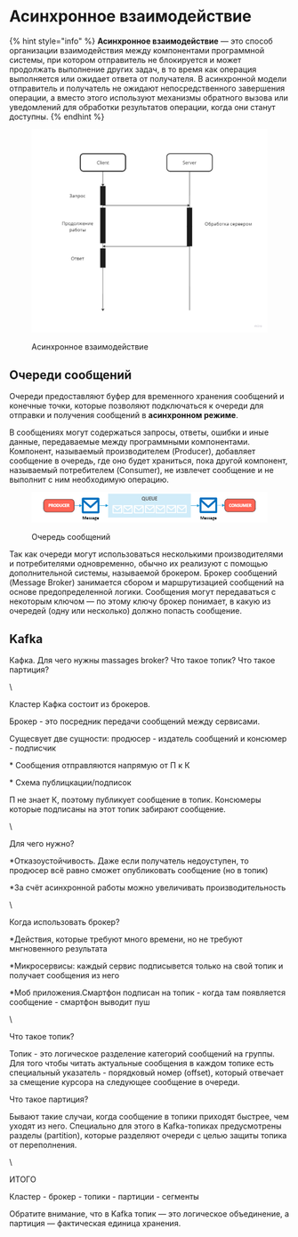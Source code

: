 # Асинхронное взаимодействие

{% hint style="info" %}
**Асинхронное взаимодействие** — это способ организации взаимодействия между компонентами программной системы, при котором отправитель не блокируется и может продолжать выполнение других задач, в то время как операция выполняется или ожидает ответа от получателя. В асинхронной модели отправитель и получатель не ожидают непосредственного завершения операции, а вместо этого используют механизмы обратного вызова или уведомлений для обработки результатов операции, когда они станут доступны.
{% endhint %}

<figure><img src="../.gitbook/assets/Sync (1).jpg" alt="" width="563"><figcaption><p>Асинхронное взаимодействие</p></figcaption></figure>

## Очереди сообщений

Очереди предоставляют буфер для временного хранения сообщений и конечные точки, которые позволяют подключаться к очереди для отправки и получения сообщений в **асинхронном режиме**.

В сообщениях могут содержаться запросы, ответы, ошибки и иные данные, передаваемые между программными компонентами. Компонент, называемый производителем (Producer), добавляет сообщение в очередь, где оно будет храниться, пока другой компонент, называемый потребителем (Consumer), не извлечет сообщение и не выполнит с ним необходимую операцию.

<figure><img src="../.gitbook/assets/3-2.webp" alt=""><figcaption><p>Очередь сообщений</p></figcaption></figure>

Так как очереди могут использоваться несколькими производителями и потребителями одновременно, обычно их реализуют с помощью дополнительной системы, называемой брокером. Брокер сообщений (Message Broker) занимается сбором и маршрутизацией сообщений на основе предопределенной логики. Сообщения могут передаваться с некоторым ключом — по этому ключу брокер понимает, в какую из очередей (одну или несколько) должно попасть сообщение.



## Kafka

Кафка. Для чего нужны massages broker? Что такое топик? Что такое партиция?

\


Кластер Кафка состоит из брокеров.

Брокер - это посредник передачи сообщений между сервисами.

Сущесвует две сущности: продюсер - издатель сообщений и консюмер - подписчик

\* Сообщения отправляются напрямую от П к К

\* Схема публицкации/подписок

П не знает К, поэтому публикует сообщение в топик. Консюмеры которые подписаны на этот топик забирают сообщение.

\


Для чего нужно?

\*Отказоустойчивость. Даже если получатель недоуступен, то продюсер всё равно сможет опубликовать сообщение (но в топик)

\*За счёт асинхронной работы можно увеличивать производительность

\


Когда использовать брокер?

\*Действия, которые требуют много времени, но не требуют мнгновенного результата

\*Микросервисы: каждый сервис подписывется только на свой топик и получает сообщения из него

\*Моб приложения.Смартфон подписан на топик - когда там появляется сообщение - смартфон выводит пуш

\


Что такое топик?

Топик - это логическое разделение категорий сообщений на группы. Для того чтобы читать актуальные сообщения в каждом топике есть специальный указатель - порядковый номер (offset), который отвечает за смещение курсора на следующее сообщение в очереди.

Что такое партиция?

Бывают такие случаи, когда сообщение в топики приходят быстрее, чем уходят из него. Специально для этого в Kafka-топиках предусмотрены разделы (partition), которые разделяют очереди с целью защиты топика от переполнения.

\


ИТОГО

Кластер - брокер - топики - партиции - сегменты

Обратите внимание, что в Kafka топик — это логическое объединение, а партиция — фактическая единица хранения.
